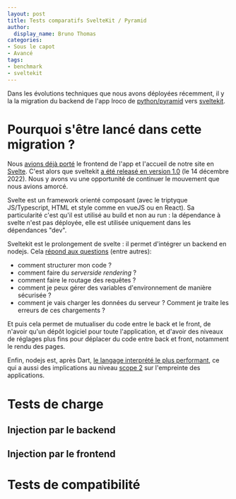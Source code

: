 ```yaml
---
layout: post
title: Tests comparatifs SvelteKit / Pyramid
author:
  display_name: Bruno Thomas
categories:
- Sous le capot
- Avancé
tags:
- benchmark
- sveltekit
---
```


Dans les évolutions techniques que nous avons déployées récemment, il y la la migration du backend de l'app Iroco de [python/pyramid](https://trypyramid.com/) vers [sveltekit](https://kit.svelte.dev).

# Pourquoi s'être lancé dans cette migration ?

Nous [avions déjà porté](https://blog.iroco.co/frontend-benchmark_vue_svelte/) le frontend de l'app et l'accueil de notre site en [Svelte](https://svelte.dev/). C'est alors que sveltekit [a été releasé en version 1.0](https://svelte.dev/blog/announcing-sveltekit-1.0) (le 14 décembre 2022). Nous y avons vu une opportunité de continuer le mouvement que nous avions amorcé.

Svelte est un framework orienté composant (avec le triptyque JS/Typescript, HTML et style comme en vueJS ou en React). Sa particularité c'est qu'il est utilisé au build et non au run : la dépendance à svelte n'est pas déployée, elle est utilisée uniquement dans les dépendances "dev".

Sveltekit est le prolongement de svelte : il permet d'intégrer un backend en nodejs. Cela [répond aux questions](https://svelte.dev/blog/announcing-sveltekit-1.0) (entre autres):

- comment structurer mon code ?
- comment faire du *serverside rendering* ?
- comment faire le routage des requêtes ?
- comment je peux gérer des variables d'environnement de manière sécurisée ?
- comment je vais charger les données du serveur ? Comment je traite les erreurs de ces chargements ?

Et puis cela permet de mutualiser du code entre le back et le front, de n'avoir qu'un dépôt logiciel pour toute l'application, et d'avoir des niveaux de réglages plus fins pour déplacer du code entre back et front, notamment le rendu des pages.

Enfin, nodejs est, après Dart, [le langage interprété le plus performant](https://blog.iroco.co/backend-benchmark/), ce qui a aussi des implications au niveau [scope 2](https://boavizta.org/blog/empreinte-de-la-fabrication-d-un-serveur) sur l'empreinte des applications.

# Tests de charge

## Injection par le backend



## Injection par le frontend



# Tests de compatibilité
